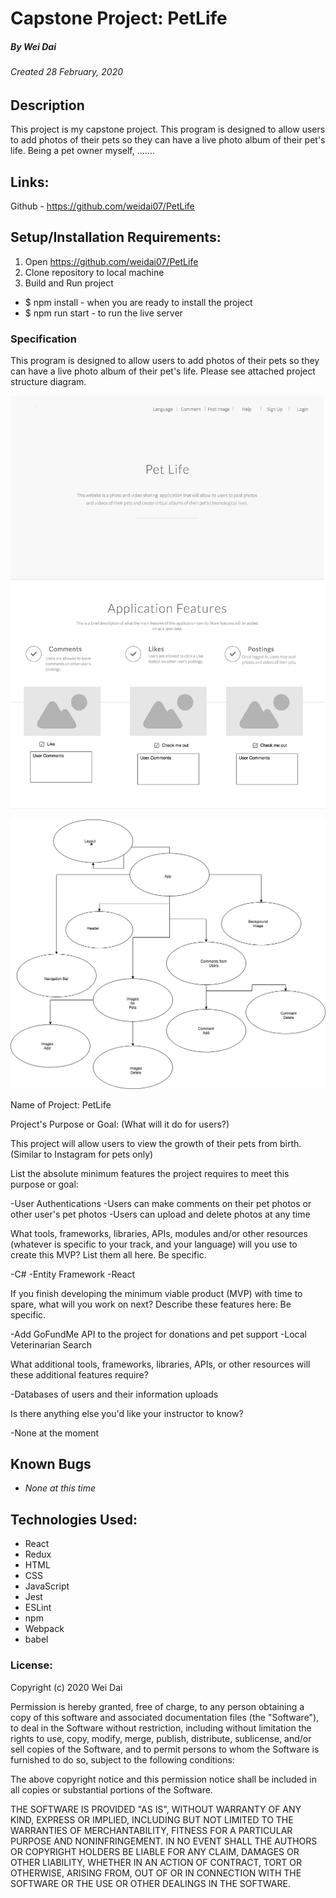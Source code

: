 # Capstone Project: PetLife
##### By Wei Dai
###### Created 28 February, 2020 

## Description

This project is my capstone project. This program is designed to allow users to add photos of their pets so they can have a live photo album of their pet's life. Being a pet owner myself, .......

## Links:

Github - https://github.com/weidai07/PetLife

## Setup/Installation Requirements:

1. Open https://github.com/weidai07/PetLife
2. Clone repository to local machine 
3. Build and Run project

  - $ npm install - when you are ready to install the project 
  - $ npm run start - to run the live server

### Specification

This program is designed to allow users to add photos of their pets so they can have a live photo album of their pet's life. Please see attached project structure diagram.  

![Project Mock Up](/MockUp.png)

![Project Structure Diagram](/Capstone.png)

Name of Project: PetLife

Project's Purpose or Goal: (What will it do for users?)

This project will allow users to view the growth of their pets from birth. (Similar to Instagram for pets only)

List the absolute minimum features the project requires to meet this purpose or goal:

-User Authentications
-Users can make comments on their pet photos or other user's pet photos
-Users can upload and delete photos at any time

What tools, frameworks, libraries, APIs, modules and/or other resources (whatever is specific to your track, and your language) will you use to create this MVP? List them all here. Be specific.

-C#
-Entity Framework 
-React

If you finish developing the minimum viable product (MVP) with time to spare, what will you work on next? Describe these features here: Be specific.

-Add GoFundMe API to the project for donations and pet support
-Local Veterinarian Search 

What additional tools, frameworks, libraries, APIs, or other resources will these additional features require?

-Databases of users and their information uploads

Is there anything else you'd like your instructor to know?

-None at the moment

## Known Bugs

* _None at this time_ 

## Technologies Used:  

* React
* Redux
* HTML
* CSS
* JavaScript
* Jest
* ESLint
* npm
* Webpack
* babel

### License:

Copyright (c) 2020 Wei Dai

Permission is hereby granted, free of charge, to any person obtaining a copy of this software and associated documentation files (the "Software"), to deal in the Software without restriction, including without limitation the rights to use, copy, modify, merge, publish, distribute, sublicense, and/or sell copies of the Software, and to permit persons to whom the Software is furnished to do so, subject to the following conditions:

The above copyright notice and this permission notice shall be included in all copies or substantial portions of the Software.

THE SOFTWARE IS PROVIDED "AS IS", WITHOUT WARRANTY OF ANY KIND, EXPRESS OR IMPLIED, INCLUDING BUT NOT LIMITED TO THE WARRANTIES OF MERCHANTABILITY, FITNESS FOR A PARTICULAR PURPOSE AND NONINFRINGEMENT. IN NO EVENT SHALL THE AUTHORS OR COPYRIGHT HOLDERS BE LIABLE FOR ANY CLAIM, DAMAGES OR OTHER LIABILITY, WHETHER IN AN ACTION OF CONTRACT, TORT OR OTHERWISE, ARISING FROM, OUT OF OR IN CONNECTION WITH THE SOFTWARE OR THE USE OR OTHER DEALINGS IN THE SOFTWARE.